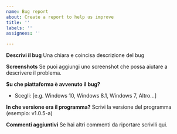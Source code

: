```yaml
---
name: Bug report
about: Create a report to help us improve
title: ''
labels: ''
assignees: ''

---
```


**Descrivi il bug**
Una chiara e coincisa descrizione del bug

**Screenshots**
Se puoi aggiungi uno screenshot che possa aiutare a descrivere il problema.

**Su che piattaforma è avvenuto il bug?**
 - Scegli: [e.g. Windows 10, Windows 8.1, Windows 7, Altro...]

**In che versione era il programma?**
Scrivi la versione del programma (esempio: v1.0.5-a)

**Commenti aggiuntivi**
Se hai altri commenti da riportare scrivili qui.
